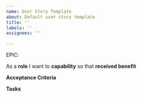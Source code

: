 ```yaml
---
name: User Story Template
about: Default user story template
title: ''
labels: ''
assignees: ''

---
```


EPIC: <epic>

As a **role** I want to **capability** so that **received benefit**

**Acceptance Criteria**


**Tasks**
